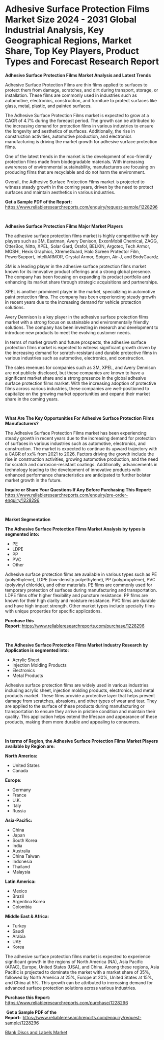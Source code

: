 <p><h1>Adhesive Surface Protection Films Market Size 2024 - 2031 Global Industrial Analysis, Key Geographical Regions, Market Share, Top Key Players, Product Types and Forecast Research Report</h1></p><p><strong>Adhesive Surface Protection Films Market Analysis and Latest Trends</strong></p>
<p><p>Adhesive Surface Protection Films are thin films applied to surfaces to protect them from damage, scratches, and dirt during transport, storage, or installation. These films are commonly used in industries such as automotive, electronics, construction, and furniture to protect surfaces like glass, metal, plastic, and painted surfaces.</p><p>The Adhesive Surface Protection Films market is expected to grow at a CAGR of 4.7% during the forecast period. The growth can be attributed to the increasing demand for protection films in various industries to ensure the longevity and aesthetics of surfaces. Additionally, the rise in construction activities, automotive production, and electronics manufacturing is driving the market growth for adhesive surface protection films.</p><p>One of the latest trends in the market is the development of eco-friendly protection films made from biodegradable materials. With increasing awareness of environmental sustainability, manufacturers are focusing on producing films that are recyclable and do not harm the environment.</p><p>Overall, the Adhesive Surface Protection Films market is projected to witness steady growth in the coming years, driven by the need to protect surfaces and maintain aesthetics in various industries.</p></p>
<p><strong>Get a Sample PDF of the Report:&nbsp;</strong> <a href="https://www.reliableresearchreports.com/enquiry/request-sample/1228296">https://www.reliableresearchreports.com/enquiry/request-sample/1228296</a></p>
<p>&nbsp;</p>
<p><strong>Adhesive Surface Protection Films Major Market Players</strong></p>
<p><p>The adhesive surface protection films market is highly competitive with key players such as 3M, Eastman, Avery Denison, ExxonMobil Chemical, ZAGG, OtterBox, Nitto, XPEL, Solar Gard, Orafol, BELKIN, Argotec, Tech Armor, MOSHI, Hexis Graphics, XtremeGuard, Halo Screen Protector Film, PowerSupport, intelliARMOR, Crystal Armor, Spigen, Air-J, and BodyGuardz.</p><p>3M is a leading player in the adhesive surface protection films market known for its innovative product offerings and a strong global presence. The company has been focusing on expanding its product portfolio and enhancing its market share through strategic acquisitions and partnerships.</p><p>XPEL is another prominent player in the market, specializing in automotive paint protection films. The company has been experiencing steady growth in recent years due to the increasing demand for vehicle protection solutions.</p><p>Avery Dennison is a key player in the adhesive surface protection films market with a strong focus on sustainable and environmentally friendly solutions. The company has been investing in research and development to introduce new products to meet the evolving customer needs.</p><p>In terms of market growth and future prospects, the adhesive surface protection films market is expected to witness significant growth driven by the increasing demand for scratch-resistant and durable protective films in various industries such as automotive, electronics, and construction.</p><p>The sales revenues for companies such as 3M, XPEL, and Avery Dennison are not publicly disclosed, but these companies are known to have a significant market share and a strong presence in the global adhesive surface protection films market. With the increasing adoption of protective films across various industries, these companies are well-positioned to capitalize on the growing market opportunities and expand their market share in the coming years.</p></p>
<p>&nbsp;</p>
<p><strong>What Are The Key Opportunities For Adhesive Surface Protection Films Manufacturers?</strong></p>
<p><p>The Adhesive Surface Protection Films market has been experiencing steady growth in recent years due to the increasing demand for protection of surfaces in various industries such as automotive, electronics, and construction. The market is expected to continue its upward trajectory with a CAGR of xx% from 2021 to 2026. Factors driving the growth include the rise in construction activities, growing automotive production, and the need for scratch and corrosion-resistant coatings. Additionally, advancements in technology leading to the development of innovative products with enhanced performance characteristics are anticipated to further bolster market growth in the future.</p></p>
<p><strong>Inquire or Share Your Questions If Any Before Purchasing This Report:</strong> <a href="https://www.reliableresearchreports.com/enquiry/pre-order-enquiry/1228296">https://www.reliableresearchreports.com/enquiry/pre-order-enquiry/1228296</a></p>
<p>&nbsp;</p>
<p><strong>Market Segmentation</strong></p>
<p><strong>The Adhesive Surface Protection Films Market Analysis by types is segmented into:</strong></p>
<p><ul><li>PE</li><li>LDPE</li><li>PP</li><li>PVC</li><li>Other</li></ul></p>
<p><p>Adhesive surface protection films are available in various types such as PE (polyethylene), LDPE (low-density polyethylene), PP (polypropylene), PVC (polyvinyl chloride), and other materials. PE films are commonly used for temporary protection of surfaces during manufacturing and transportation. LDPE films offer higher flexibility and puncture resistance. PP films are known for their high clarity and moisture resistance. PVC films are durable and have high impact strength. Other market types include specialty films with unique properties for specific applications.</p></p>
<p><strong>Purchase this Report:&nbsp;</strong><a href="https://www.reliableresearchreports.com/purchase/1228296">https://www.reliableresearchreports.com/purchase/1228296</a></p>
<p>&nbsp;</p>
<p><strong>The Adhesive Surface Protection Films Market Industry Research by Application is segmented into:</strong></p>
<p><ul><li>Acrylic Sheet</li><li>Injection Molding Products</li><li>Electronics</li><li>Metal Products</li></ul></p>
<p><p>Adhesive surface protection films are widely used in various industries including acrylic sheet, injection molding products, electronics, and metal products market. These films provide a protective layer that helps prevent damage from scratches, abrasions, and other types of wear and tear. They are applied to the surface of these products during manufacturing or transportation to ensure they arrive in pristine condition and maintain their quality. This application helps extend the lifespan and appearance of these products, making them more durable and appealing to consumers.</p></p>
<p>&nbsp;</p>
<p><strong>In terms of Region, the Adhesive Surface Protection Films Market Players available by Region are:</strong></p>
<p>
    <p> <strong> North America: </strong>
        <ul>
            <li>United States</li>
            <li>Canada</li>
        </ul>
        </p> 
    <p> <strong> Europe: </strong>
        <ul>
            <li>Germany</li>
            <li>France</li>
            <li>U.K.</li>
            <li>Italy</li>
            <li>Russia</li>
        </ul>
        </p> 
    <p> <strong> Asia-Pacific: </strong>
        <ul>
            <li>China</li>
            <li>Japan</li>
            <li>South Korea</li>
            <li>India</li>
            <li>Australia</li>
            <li>China Taiwan</li>
            <li>Indonesia</li>
            <li>Thailand</li>
            <li>Malaysia</li>
        </ul>
        </p> 
    <p> <strong> Latin America: </strong>
        <ul>
            <li>Mexico</li>
            <li>Brazil</li>
            <li>Argentina Korea</li>
            <li>Colombia</li>
        </ul>
        </p> 
    <p> <strong> Middle East & Africa: </strong>
        <ul>
            <li>Turkey</li>
            <li>Saudi</li>
            <li>Arabia</li>
            <li>UAE</li>
            <li>Korea</li>
        </ul>
    </p>
    </p>
<p><p>The adhesive surface protection films market is expected to experience significant growth in the regions of North America (NA), Asia Pacific (APAC), Europe, United States (USA), and China. Among these regions, Asia Pacific is projected to dominate the market with a market share of 35%, followed by North America at 25%, Europe at 20%, United States at 15%, and China at 5%. This growth can be attributed to increasing demand for advanced surface protection solutions across various industries.</p></p>
<p><strong>Purchase this Report: </strong><a href="https://www.reliableresearchreports.com/purchase/1228296">https://www.reliableresearchreports.com/purchase/1228296</a></p>
<p>&nbsp;<strong>Get a Sample PDF of the Report:&nbsp;&nbsp;</strong><a href="https://www.reliableresearchreports.com/enquiry/request-sample/1228296">https://www.reliableresearchreports.com/enquiry/request-sample/1228296</a></p>
<p><strong></strong></p>
<p><p><a href="https://artistic-helicopter-ca9.notion.site/Blank-Discs-and-Labels-Market-Research-Report-Forecasted-for-Period-from-2024-2031-by-Market-Type-8f12030cb20342ae81fa8eae41cf922c">Blank Discs and Labels Market</a></p></p>